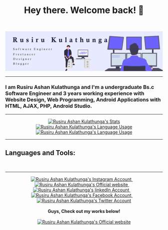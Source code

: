 <h1 align="center">Hey there. Welcome back! 👋</h1>


<p align="center">
  <a href=""> <img src="https://img.shields.io/badge/WhatsApp-25D366?style=for-the-badge&logo=whatsapp&logoColor=white" alt=""></a>
  <a href=""> <img src="https://img.shields.io/badge/Facebook-1877F2?style=for-the-badge&logo=facebook&logoColor=white" alt=""></a>
  <img src="https://img.shields.io/github/followers/alvinz97?logo=GitHub&style=for-the-badge" alt="">
  <img src="https://img.shields.io/badge/-CONNECT-blue?style=for-the-badge&logo=Linkedin&link=https://www.linkedin.com/in/rusiru-kulathunga/" alt="">
</p>



<p align="center">

  <img src="https://raw.githubusercontent.com/alvinz97/alvinz97/master/banner_new.png" alt="banner that says Rusiru Kulathunga - Software Engineer, Freelancer, Designer and Blogger alongside a cartoon illustration of Rusiru Kulathunga ">

---

### I am Rusiru Ashan Kulathunga and I'm a undergraduate Bs.c Software Engineer and 3 years working experience with Website Design, Web Programming, Android Applications with HTML, AJAX, PHP, Android Studio.
---
</p>


<p align="center" style="border: 2px; border-color: #000">

  <a href="https://github.com/alvinz97" class="rich-diff-level-one">
    <img src="https://github-readme-stats.anuraghazra1.vercel.app/api?username=alvinz97&show_icons=true&include_all_commits=true&theme=radical" alt="Rusiru Ashan Kulathunga's Stats" >
  </a>

  <a href="https://github.com/alvinz97" class="rich-diff-level-one">
    <img src="https://github-readme-stats.anuraghazra1.vercel.app/api/top-langs/?username=alvinz97&layout=compact&theme=radical" alt="Rusiru Ashan Kulathunga's Language Usage" >
  </a>

  <a href="https://github.com/alvinz97" class="rich-diff-level-one">
    <img src="https://github-readme-streak-stats.herokuapp.com/?user=alvinz97&theme=blue-green" alt="Rusiru Ashan Kulathunga's Language Usage" >
  </a>

---
</p>

## Languages and Tools:


<p align="center">
  <img src="https://img.shields.io/badge/-JavaScript-black?style=flat-square&logo=javascript" alt="">
  <img src="https://img.shields.io/badge/-Nodejs-black?style=flat-square&logo=Node.js" alt="">
  <img src="https://img.shields.io/badge/-React-black?style=flat-square&logo=react" alt="">
  <img src="https://img.shields.io/badge/-java-E34A86?style=flat-square&logo=java" alt="">
  <img src="https://img.shields.io/badge/-HTML5-E34F26?style=flat-square&logo=html5&logoColor=white" alt="">
  <img src="https://img.shields.io/badge/-CSS3-1572B6?style=flat-square&logo=css3" alt="">
  <img src="https://img.shields.io/badge/-Bootstrap-563D7C?style=flat-square&logo=bootstrap" alt="">
  <img src="https://img.shields.io/badge/-MongoDB-black?style=flat-square&logo=mongodb" alt="">
  <img src="https://img.shields.io/badge/Amazon%20AWS-232F3E?style=flat-square&logo=amazon-aws" alt="">
  <img src="https://img.shields.io/badge/Google%20Cloud-black?style=flat-square&logo=google-cloud" alt="">
  <img src="https://img.shields.io/badge/-Git-black?style=flat-square&logo=git" alt="">
  <img src="https://img.shields.io/badge/-GitHub-181717?style=flat-square&logo=github" alt="">
  <img src="https://img.shields.io/badge/C%23-239120?style=for-the-badge&logo=c-sharp&logoColor=white" alt="">
  <img src="https://img.shields.io/badge/PHP-777BB4?style=for-the-badge&logo=php&logoColor=white" alt="">
  <img src="https://img.shields.io/badge/Vue.js-35495E?style=for-the-badge&logo=vue.js&logoColor=4FC08D" alt="">
  <img src="https://img.shields.io/badge/MySQL-00000F?style=for-the-badge&logo=mysql&logoColor=white" alt="">

</p>

---

<p align="center">
  <a href= "https://www.instagram.com/alvinz97/" target="_blank">
    <img src="https://img.icons8.com/ios-glyphs/256/000000/instagram-new.svg" width="28px" alt="Rusiru Ashan Kulathunga's Instagram Account" />
  </a>
  &emsp;
  <a href="http://rusiruofficial.com/" target="_blank">
    <img src="https://img.icons8.com/material/256/000000/globe--v1.png" width="28px" alt="Rusiru Ashan Kulathunga's Official website" />
  </a>
  &emsp;
  <a href="https://www.linkedin.com/in/rusiru-kulathunga-86033817a/" target="_blank">
    <img src="https://img.icons8.com/ios-filled/256/000000/linkedin.svg" width="26px" alt="Rusiru Ashan Kulathunga's linkedIn Account" />
  </a>
   &emsp;
  <a href="https://www.facebook.com/rusiru.alvin97" target="_blank">
    <img src="https://img.icons8.com/ios-filled/50/000000/facebook-new.png" width="26px" alt="Rusiru Ashan Kulathunga's Facebook Account" />
  </a>
  &emsp;
  <a href="https://twitter.com/alvin___97" target="_blank">
    <img src="https://img.icons8.com/ios-filled/256/000000/twitter.svg" width="26px" alt="Rusiru Ashan Kulathunga's Twitter Account" />
  </a>
  <br><br>
  <strong>Guys, Check out my works below!</strong>
  <br><br>
  <a href="http://rusiruofficial.com" target="_blank">
    <img src="https://img.icons8.com/fluent/50/000000/domain.png" alt="Rusiru Ashan Kulathunga's Official website" >
  </a>
</p>

